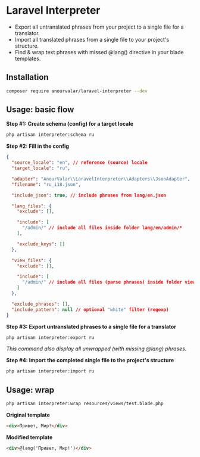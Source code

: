 # Laravel Interpreter
* Export all untranslated phrases from your project to a single file for a translator.
* Import all translated phrases from a single file to your project's structure.
* Find & wrap text phrases with missed @lang() directive in your blade templates.


## Installation

```bash
composer require anourvalar/laravel-interpreter --dev
```


## Usage: basic flow

**Step #1: Create schema (config) for a target locale**

```bash
php artisan interpreter:schema ru
```


**Step #2: Fill in the config**

```json
{
  "source_locale": "en", // reference (source) locale
  "target_locale": "ru",

  "adapter": "AnourValar\\LaravelInterpreter\\Adapters\\JsonAdapter",
  "filename": "ru_i18.json",

  "include_json": true, // include phrases from lang/en.json

  "lang_files": {
    "exclude": [],

    "include": [
      "/admin/" // include all files inside folder lang/en/admin/*
    ],

    "exclude_keys": []
  },

  "view_files": {
    "exclude": [],

    "include": [
      "/admin/" // include all files (parse phrases) inside folder views/admin/*
    ]
  },

  "exclude_phrases": [],
  "include_pattern": null // optional "white" filter (regexp)
}
```


**Step #3: Export untranslated phrases to a single file for a translator**

```bash
php artisan interpreter:export ru
```

*This command also display all unwrapped (with missing @lang) phrases.*


**Step #4: Import the completed single file to the project's structure**

```bash
php artisan interpreter:import ru
```


## Usage: wrap

```bash
php artisan interpreter:wrap resources/views/test.blade.php
```

**Original template**

```html
<div>Привет, Мир!</div>
```


**Modified template**

```html
<div>@lang('Привет, Мир!')</div>
```
